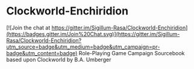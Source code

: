 # Clockworld-Enchiridion

[![Join the chat at https://gitter.im/Sigillum-Rasa/Clockworld-Enchiridion](https://badges.gitter.im/Join%20Chat.svg)](https://gitter.im/Sigillum-Rasa/Clockworld-Enchiridion?utm_source=badge&utm_medium=badge&utm_campaign=pr-badge&utm_content=badge)
Role-Playing Game Campaign Sourcebook based upon Clockworld by B.A. Umberger
